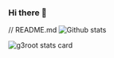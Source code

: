 ### Hi there 👋

<!--
**Navneethd8/Navneethd8** is a ✨ _special_ ✨ repository because its `README.md` (this file) appears on your GitHub profile.

Here are some ideas to get you started:

- 🔭 I’m currently working on ...
- 🌱 I’m currently learning ...
- 👯 I’m looking to collaborate on ...
- 🤔 I’m looking for help with ...
- 💬 Ask me about ...
- 📫 How to reach me: ...
- 😄 Pronouns: ...
- ⚡ Fun fact: ...
-->


// README.md
![Github stats](https://github-readme-stats.vercel.app/api?username=Navneethd8&theme=highcontrast&show_icons=true&count_private=true)



<p>
<img align="center" src="https://github-readme-stats.vercel.app/api/top-langs?username=Navneethd8&theme=default&title_color=000000&text_color=000000&bg_color=ffffff&hide_border=true&layout=compact" alt="g3root stats card" /></p>


